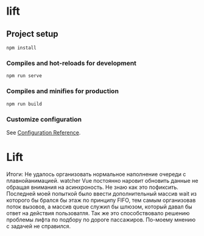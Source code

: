 # lift

## Project setup
```
npm install
```

### Compiles and hot-reloads for development
```
npm run serve
```

### Compiles and minifies for production
```
npm run build
```

### Customize configuration
See [Configuration Reference](https://cli.vuejs.org/config/).
# Lift


Итоги: Не удалось организовать нормальное наполнение очереди с плавнойанимацией. watcher Vue постоянно наровит обновить данные не обращая внимания на асинхроность. Не знаю как это пофиксить. Последней моей попыткой было ввести дополнительный массив wait из которого бы брался бы этаж по принципу FIFO, тем самым организовав поток вызовов, а массив queue служил бы шлюзом, который давал бы ответ на действия пользоватля. Так же это способствовало решению проблемы лифта по подбору по дороге пассажиров. По-моему мнению с задачей не справился.
